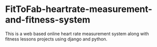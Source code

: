 # FitToFab-heartrate-measurement-and-fitness-system
This is a web based online heart rate measurement system along with fitness lessons projects using django and python.
